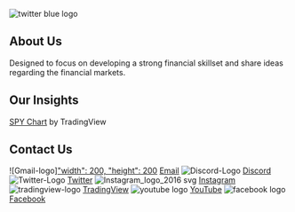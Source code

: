 ![twitter blue logo](https://user-images.githubusercontent.com/93648666/159193987-8757a9c8-83ac-4d23-99c9-64767979473d.jpg)
## About Us
Designed to focus on developing a strong financial skillset and share ideas regarding the financial markets.
## Our Insights

<!-- TradingView Widget BEGIN -->
<div class="tradingview-widget-container">
  <div id="tradingview_d2fe4"></div>
  <div class="tradingview-widget-copyright"><a href="https://www.tradingview.com/symbols/SPY/" rel="noopener" target="_blank"><span class="blue-text">SPY Chart</span></a> by TradingView</div>
  <script type="text/javascript" src="https://s3.tradingview.com/tv.js"></script>
  <script type="text/javascript">
  new TradingView.widget(
  {
  "width": 980,
  "height": 610,
  "symbol": "SPY",
  "interval": "15",
  "timezone": "America/Los_Angeles",
  "theme": "dark",
  "style": "1",
  "locale": "en",
  "toolbar_bg": "#f1f3f6",
  "enable_publishing": true,
  "withdateranges": true,
  "hide_side_toolbar": false,
  "allow_symbol_change": true,
  "studies": [
    "MAExp@tv-basicstudies"
  ],
  "show_popup_button": true,
  "popup_width": "1000",
  "popup_height": "650",
  "container_id": "tradingview_d2fe4"
}
  );
  </script>
</div>
<!-- TradingView Widget END -->

## Contact Us
![Gmail-logo]["width": 200, "height": 200](https://user-images.githubusercontent.com/93648666/159546255-2d17ad8a-90cf-4b5d-99d7-e6d349d61571.png) 
[Email](https://mail.google.com/mail/u/0/?to=surplusinvestments@gmail.com&fs=1&tf=cm)
![Discord-Logo](https://user-images.githubusercontent.com/93648666/159546971-c23974d2-b92a-4cfe-8d00-24e87b6446c8.png)
[Discord](https://discord.gg/G8cnc9nVuc)
![Twitter-Logo](https://user-images.githubusercontent.com/93648666/159547341-aa726d41-9990-410d-aa32-821e7daccd87.png)
[Twitter](https://twitter.com/surplusinvest) 
![Instagram_logo_2016 svg](https://user-images.githubusercontent.com/93648666/159547033-5c83e024-35d6-4eb4-a3f9-85c535944b6c.png)
[Instagram](https://www.instagram.com/surplusinvestments/) 
![tradingview-logo](https://user-images.githubusercontent.com/93648666/159547059-efc55726-2e13-4274-88d5-6cad9fb8c0b3.png)
[TradingView](url) 
![youtube logo](https://user-images.githubusercontent.com/93648666/159547047-f0f10b94-1699-41e6-8237-4385fa208e9c.png)
[YouTube](https://www.youtube.com/channel/UCwqRwTKwieJxXN-ZSDZ1EAw/featured)
![facebook logo](https://user-images.githubusercontent.com/93648666/159547076-72d42b69-391c-4bfe-9769-1de6eedfb19e.png)
[Facebook](url)

